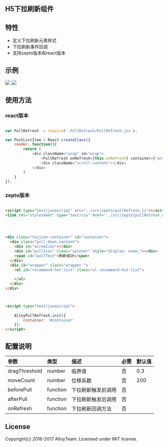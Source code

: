 

## H5下拉刷新组件


## 特性
* 定义下拉刷新元素样式
* 下拉刷新事件回调
* 支持zepto版本和react版本

## 示例

<img src="https://oc5n93kni.qnssl.com/pullrefresh3.gif"/>
<img src="https://oc5n93kni.qnssl.com/1492435681.png"/>

## 使用方法

### react版本

```javascript

var PullRefresh  = require('.PullRefresh/PullRefresh.jsx');

var PostListItem = React.createClass({
	render: function(){
		return (
            <div className="wrap" id="wrap">
                <PullRefresh onRefresh={this.onRefresh} container={'wrap'}/>
                <div className="scroll-content"></div>
            </div>
        )
	}
});


```
### zepto版本
```html

<script type="text/javascript" src="../src/zepto/pullRefresh.js"></script>
<link rel="stylesheet" type="text/css" href="../src/zepto/pullRefresh.css">




<div class="tuijian-container" id="container">
  <div class="pull-down-content">
    <div id="arrowIcon"></div>
    <div id="pullIcon" class="spinner" style="display: none;"></div>
    <span id="pullText">刷新成功</span>
  </div>
  <div id="wrapper" class="wrapper ">
    <ul id="recommend-hot-list" class="ul recommend-hot-list">
        
    </ul>
  </div>
</div>



<script type="text/javascript">
	
	AlloyPullRefresh.init({
       	container: '#container'
    });
</script>

```

## 配置说明
| 参数     | 类型     | 描述 | 必需 | 默认值 |
| :------------- | :------------- | :------------- | :------------- | :------------- |
| dragThreshold         | number      | 临界值 | 否 | 0.3 |
| moveCount         | number      | 位移系数 | 否 | 200 |
| beforePull         | function      | 下拉刷新触发前调用 | 否 | |
| afterPull         | function      | 下拉刷新触发后调用 | 否 |  |
| onRefresh         | function      | 下拉刷新回调方法 | 否 |  |


## License
Copyright(c) 2016-2017 AlloyTeam. Licensed under MIT license.
